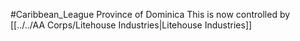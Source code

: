 #Caribbean_League
Province of Dominica
This is now controlled by [[../../AA Corps/Litehouse Industries|Litehouse Industries]]